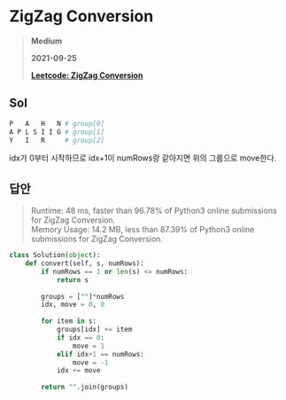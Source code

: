 # ZigZag Conversion
> **Medium**
>
> **2021-09-25**
>
> **[Leetcode: ZigZag Conversion](https://leetcode.com/problems/zigzag-conversion)**


## Sol
```python
P   A   H   N # group[0]
A P L S I I G # group[1]
Y   I   R     # group[2]
```
idx가 0부터 시작하므로 idx+1이 numRows랑 같아지면 위의 그룹으로 move한다.  

## 답안
> Runtime: 48 ms, faster than 96.78% of Python3 online submissions for ZigZag Conversion.  
> Memory Usage: 14.2 MB, less than 87.39% of Python3 online submissions for ZigZag Conversion.
```python
class Solution(object):
    def convert(self, s, numRows):
        if numRows == 1 or len(s) <= numRows:
            return s
        
        groups = [""]*numRows
        idx, move = 0, 0
        
        for item in s:
            groups[idx] += item
            if idx == 0:
                move = 1
            elif idx+1 == numRows:
                move = -1
            idx += move
        
        return "".join(groups)
```
